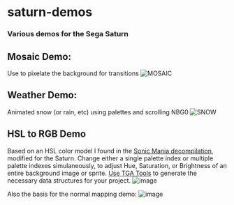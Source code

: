 # saturn-demos
### Various demos for the Sega Saturn
## Mosaic Demo:
Use to pixelate the background for transitions
![MOSAIC](https://github.com/bimmerlabs/saturn-demos/assets/28711621/93c0b708-6192-443e-9ee3-988c0c9b5cfa)
## Weather Demo:
Animated snow (or rain, etc) using palettes and scrolling NBG0
![SNOW](https://github.com/bimmerlabs/saturn-demos/assets/28711621/d6fd4686-5214-4d73-94f8-5a8965c660c3)
## HSL to RGB Demo
Based on an HSL color model I found in the [Sonic Mania decompilation](https://github.com/RSDKModding/Sonic-Mania-Decompilation), modified for the Saturn.  Change either a single palette index or multiple palette indexes simulaneously, to adjust Hue, Saturation, or Brightness of an entire background image or sprite.  [Use TGA Tools](https://github.com/bimmerlabs/TGA-Tools) to generate the necessary data structures for your project.
![image](https://github.com/user-attachments/assets/50df1d69-58dd-4aa7-9602-765deac8e36e)

Also the basis for the normal mapping demo:
![image](https://github.com/user-attachments/assets/7fb5df3e-3f58-48a4-9fc8-f2db14edb001)
